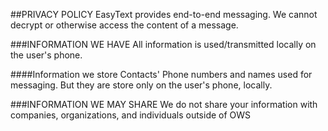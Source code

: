 ##PRIVACY POLICY
EasyText provides end-to-end messaging. We cannot decrypt or otherwise access the content of a message.

###INFORMATION WE HAVE
All information is used/transmitted locally on the user's phone. 

####Information we store
Contacts' Phone numbers and names used for messaging. But they are store only on the user's phone, locally.

###INFORMATION WE MAY SHARE
We do not share your information with companies, organizations, and individuals outside of OWS 
